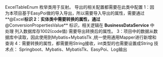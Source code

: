 ExcelTableEnum 枚举类用于反射。 导出的相关配置都需要在此类中配置
1：因为本项目基于EasyPoi做的导入导出，所以需要导入导出的属性，需要通过**@Excel**标识
2：实体类中需要转换的属性，通过**@ConversionPropertiesValue** 标识，相关逻辑在 **BusinessDataService** 中处理
    列入数据库存1002(code值) 需要导出转换后的属性。
3：项目中的数据从数据库中读取，因此使用到Mybatis+MybatisTk ,统一使用通用Mapper进行新增和查询
4：需要转换的属性，都需要用String接收，int类型的也需要设置成String
技术点：
    Springboot、Mybatis、MybatisTk、EasyPoi、Log输出

